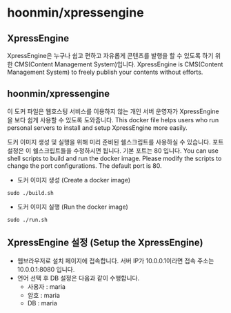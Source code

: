 hoonmin/xpressengine
=======================

## XpressEngine

XpressEngine은 누구나 쉽고 편하고 자유롭게 콘텐츠를 발행을 할 수 있도록 하기 위한 CMS(Content Management System)입니다.
XpressEngine is CMS(Content Management System) to freely publish your contents without efforts.

## hoonmin/xpressengine

이 도커 파일은 웹호스팅 서비스를 이용하지 않는 개인 서버 운영자가 XpressEngine을 보다 쉽게 사용할 수 있도록 도와줍니다.
This docker file helps users who run personal servers to install and setup XpressEngine more easily.

도커 이미지 생성 및 실행을 위해 미리 준비된 쉘스크립트를 사용하실 수 있습니다.
포트 설정은 이 쉘스크립트들을 수정하시면 됩니다. 기본 포트는 80 입니다.
You can use shell scripts to build and run the docker image.
Please modify the scripts to change the port configurations. The default port is 80.

- 도커 이미지 생성 (Create a docker image)
```
sudo ./build.sh
```
- 도커 이미지 실행 (Run the docker image)
```
sudo ./run.sh
```

## XpressEngine 설정 (Setup the XpressEngine)

- 웹브라우저로 설치 페이지에 접속합니다. 서버 IP가 10.0.0.1이라면 접속 주소는 10.0.0.1:8080 입니다.
- 언어 선택 후 DB 설정은 다음과 같이 수행합니다.
  - 사용자 : maria
  - 암호 : maria
  - DB : maria

